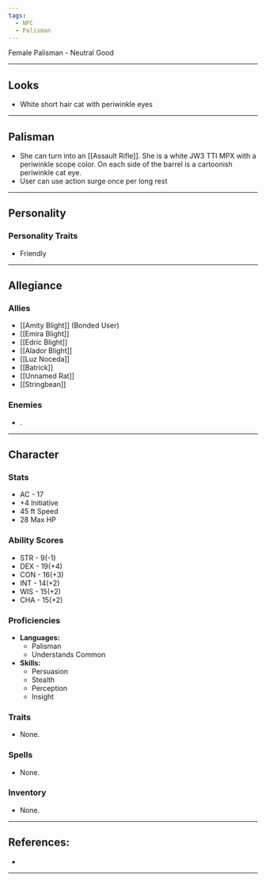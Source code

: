 ```yaml
---
tags:
  - NPC
  - Palisman
---
```

Female Palisman - Neutral Good
****
## Looks
- White short hair cat with periwinkle eyes
****
## Palisman
- She can turn into an [[Assault Rifle]]. She is a white JW3 TTI MPX with a periwinkle scope color. On each side of the barrel is a cartoonish periwinkle cat eye.
- User can use action surge once per long rest
****
## Personality
### Personality Traits
- Friendly
****
## Allegiance
### Allies
- [[Amity Blight]] (Bonded User)
- [[Emira Blight]]
- [[Edric Blight]]
- [[Alador Blight]]
- [[Luz Noceda]]
- [[Batrick]]
- [[Unnamed Rat]]
- [[Stringbean]]
### Enemies
- .
****
## Character
### Stats
- AC - 17
- +4 Initiative
- 45 ft Speed
- 28 Max HP
### Ability Scores
- STR - 9(-1)
- DEX - 19(+4)
- CON - 16(+3)
- INT - 14(+2)
- WIS - 15(+2)
- CHA - 15(+2)
### Proficiencies
- **Languages:**
	- Palisman
	- Understands Common
- **Skills:**
	- Persuasion
	- Stealth
	- Perception
	- Insight
### Traits
- None.
### Spells
- None.
### Inventory
- None.
****
## References:
- 
****